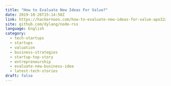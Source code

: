 ```yaml
---
title: "How to Evaluate New Ideas For Value?"
date: 2019-10-26T15:14:50Z
link: https://hackernoon.com/how-to-evaluate-new-ideas-for-value-apo32xo?source=rss&utm_medium=RSS&utm_source=news.12bit.vn
site: github.com/dylang/node-rss
language: English
category:
  - tech-startups
  - startups
  - valuation
  - business-strategies
  - startup-top-story
  - entrepreneurship
  - evaluate-new-business-idea
  - latest-tech-stories
draft: false
---
```

